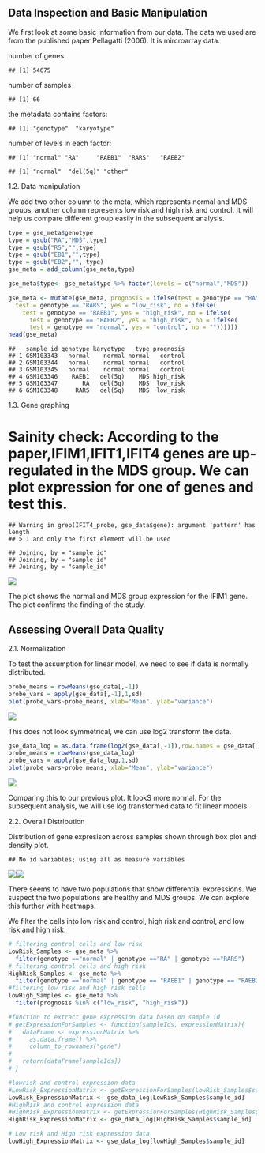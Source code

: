 

Data Inspection and Basic Manipulation
--------------------------------------

We first look at some basic information from our data. The data we used are from the published paper Pellagatti (2006). It is mircroarray data.

number of genes

    ## [1] 54675

number of samples

    ## [1] 66

the metadata contains factors:

    ## [1] "genotype"  "karyotype"

number of levels in each factor:

    ## [1] "normal" "RA"     "RAEB1"  "RARS"   "RAEB2"

    ## [1] "normal"  "del(5q)" "other"

1.2. Data manipulation

We add two other column to the meta, which represents normal and MDS groups, another column represents low risk and high risk and control. It will help us compare different group easily in the subsequent analysis.

``` r
type = gse_meta$genotype
type = gsub("RA","MDS",type)
type = gsub("RS","",type)
type = gsub("EB1","",type)
type = gsub("EB2","", type)
gse_meta = add_column(gse_meta,type)
```

``` r
gse_meta$type<- gse_meta$type %>% factor(levels = c("normal","MDS"))

gse_meta <- mutate(gse_meta, prognosis = ifelse(test = genotype == "RA", yes = "low_risk", no = ifelse(
  test = genotype == "RARS", yes = "low_risk", no = ifelse(
    test = genotype == "RAEB1", yes = "high_risk", no = ifelse(
      test = genotype == "RAEB2", yes = "high_risk", no = ifelse(
      test = genotype == "normal", yes = "control", no = ""))))))
head(gse_meta)
```

    ##   sample_id genotype karyotype   type prognosis
    ## 1 GSM103343   normal    normal normal   control
    ## 2 GSM103344   normal    normal normal   control
    ## 3 GSM103345   normal    normal normal   control
    ## 4 GSM103346    RAEB1   del(5q)    MDS high_risk
    ## 5 GSM103347       RA   del(5q)    MDS  low_risk
    ## 6 GSM103348     RARS   del(5q)    MDS  low_risk

1.3. Gene graphing

Sainity check: According to the paper,IFIM1,IFIT1,IFIT4 genes are up-regulated in the MDS group. We can plot expression for one of genes and test this.
=======================================================================================================================================================

    ## Warning in grep(IFIT4_probe, gse_data$gene): argument 'pattern' has length
    ## > 1 and only the first element will be used

    ## Joining, by = "sample_id"
    ## Joining, by = "sample_id"
    ## Joining, by = "sample_id"

![](MDS_Project_Code_New_files/figure-markdown_github/geneg-1.png)

The plot shows the normal and MDS group expression for the IFIM1 gene. The plot confirms the finding of the study.

Assessing Overall Data Quality
------------------------------

2.1. Normalization

To test the assumption for linear model, we need to see if data is normally distributed.

``` r
probe_means = rowMeans(gse_data[,-1])
probe_vars = apply(gse_data[,-1],1,sd)
plot(probe_vars~probe_means, xlab="Mean", ylab="variance")
```

![](MDS_Project_Code_New_files/figure-markdown_github/norm-1.png)

This does not look symmetrical, we can use log2 transform the data.

``` r
gse_data_log = as.data.frame(log2(gse_data[,-1]),row.names = gse_data[,1])
probe_means = rowMeans(gse_data_log)
probe_vars = apply(gse_data_log,1,sd)
plot(probe_vars~probe_means, xlab="Mean", ylab="variance")
```

![](MDS_Project_Code_New_files/figure-markdown_github/log-1.png)

Comparing this to our previous plot. It lookS more normal. For the subsequent analysis, we will use log transformed data to fit linear models.

2.2. Overall Distribution

Distribution of gene expresison across samples shown through box plot and density plot.

    ## No id variables; using all as measure variables

![](MDS_Project_Code_New_files/figure-markdown_github/box-1.png)![](MDS_Project_Code_New_files/figure-markdown_github/box-2.png)

There seems to have two populations that show differential expressions. We suspect the two populations are healthy and MDS groups. We can explore this further with heatmaps.

We filter the cells into low risk and control, high risk and control, and low risk and high risk.

``` r
# filtering control cells and low risk
LowRisk_Samples <- gse_meta %>%
  filter(genotype =="normal" | genotype =="RA" | genotype =="RARS")
# filtering control cells and high risk
HighRisk_Samples <- gse_meta %>%
  filter(genotype =="normal" | genotype == "RAEB1" | genotype == "RAEB2")
#filtering low risk and high risk cells
lowHigh_Samples <- gse_meta %>% 
  filter(prognosis %in% c("low_risk", "high_risk"))

#function to extract gene expression data based on sample id
# getExpressionForSamples <- function(sampleIds, expressionMatrix){
#   dataFrame <- expressionMatrix %>%
#     as.data.frame() %>%
#     column_to_rownames("gene")
#   
#   return(dataFrame[sampleIds])
# }

#lowrisk and control expression data
#LowRisk_ExpressionMatrix <- getExpressionForSamples(LowRisk_Samples$sample_id,gse_data_log)
LowRisk_ExpressionMatrix <- gse_data_log[LowRisk_Samples$sample_id]
#HighRisk and control expression data
#HighRisk_ExpressionMatrix <- getExpressionForSamples(HighRisk_Samples$sample_id,gse_data_log)
HighRisk_ExpressionMatrix <- gse_data_log[HighRisk_Samples$sample_id]

# Low risk and High risk expression data
lowHigh_ExpressionMatrix <- gse_data_log[lowHigh_Samples$sample_id]
```
